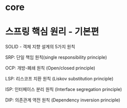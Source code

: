 # core
# 스프링 핵심 원리 - 기본편




SOLID - 객체 지향 설계의 5가지 원칙

SRP: 단일 책임 원칙(single responsibility principle)

OCP: 개방-폐쇄 원칙 (Open/closed principle)

LSP: 리스코프 치환 원칙 (Liskov substitution principle)

ISP: 인터페이스 분리 원칙 (Interface segregation principle)

DIP: 의존관계 역전 원칙 (Dependency inversion principle)
